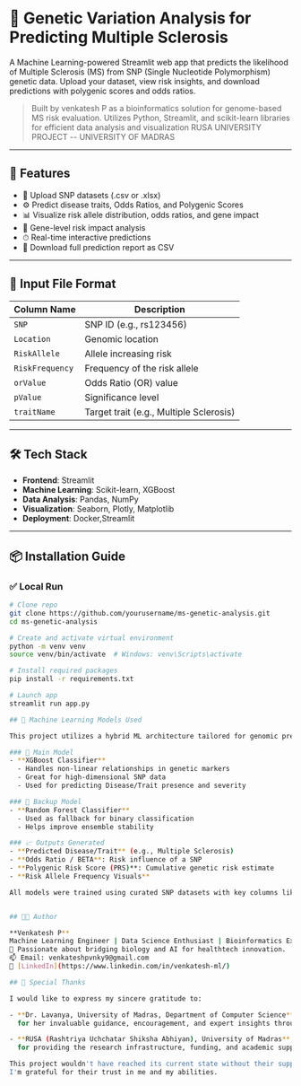 # 🧬 Genetic Variation Analysis for Predicting Multiple Sclerosis

A Machine Learning-powered Streamlit web app that predicts the likelihood of Multiple Sclerosis (MS) from SNP (Single Nucleotide Polymorphism) genetic data. Upload your dataset, view risk insights, and download predictions with polygenic scores and odds ratios.

> Built by venkatesh P as a bioinformatics solution for genome-based MS risk evaluation.
> Utilizes Python, Streamlit, and scikit-learn libraries for efficient data analysis and visualization
> RUSA UNIVERSITY PROJECT -- UNIVERSITY OF MADRAS

---

## 🚀 Features

- 📁 Upload SNP datasets (.csv or .xlsx)
- ⚙️ Predict disease traits, Odds Ratios, and Polygenic Scores
- 📊 Visualize risk allele distribution, odds ratios, and gene impact
- 🧬 Gene-level risk impact analysis
- ⏱ Real-time interactive predictions
- 💾 Download full prediction report as CSV

---

## 🔬 Input File Format

| Column Name     | Description                                      |
|-----------------|--------------------------------------------------|
| `SNP`           | SNP ID (e.g., rs123456)                          |
| `Location`      | Genomic location                                 |
| `RiskAllele`    | Allele increasing risk                           |
| `RiskFrequency` | Frequency of the risk allele                     |
| `orValue`       | Odds Ratio (OR) value                            |
| `pValue`        | Significance level                               |
| `traitName`     | Target trait (e.g., Multiple Sclerosis)          |

---

## 🛠 Tech Stack

- **Frontend**: Streamlit
- **Machine Learning**: Scikit-learn, XGBoost
- **Data Analysis**: Pandas, NumPy
- **Visualization**: Seaborn, Plotly, Matplotlib
- **Deployment**: Docker,Streamlit

---

## 📦 Installation Guide

### ✅ Local Run

```bash
# Clone repo
git clone https://github.com/yourusername/ms-genetic-analysis.git
cd ms-genetic-analysis

# Create and activate virtual environment
python -m venv venv
source venv/bin/activate  # Windows: venv\Scripts\activate

# Install required packages
pip install -r requirements.txt

# Launch app
streamlit run app.py

## 🤖 Machine Learning Models Used

This project utilizes a hybrid ML architecture tailored for genomic prediction:

### 🧠 Main Model
- **XGBoost Classifier**
  - Handles non-linear relationships in genetic markers
  - Great for high-dimensional SNP data
  - Used for predicting Disease/Trait presence and severity

### 🌲 Backup Model
- **Random Forest Classifier**
  - Used as fallback for binary classification
  - Helps improve ensemble stability

### 📈 Outputs Generated
- **Predicted Disease/Trait** (e.g., Multiple Sclerosis)
- **Odds Ratio / BETA**: Risk influence of a SNP
- **Polygenic Risk Score (PRS)**: Cumulative genetic risk estimate
- **Risk Allele Frequency Visuals**

All models were trained using curated SNP datasets with key columns like `riskAllele`, `riskFrequency`, `orValue`, `traitName`, and `pValue`.


## 👨‍💻 Author

**Venkatesh P**  
Machine Learning Engineer | Data Science Enthusiast | Bioinformatics Explorer  
🧬 Passionate about bridging biology and AI for healthtech innovation.  
📫 Email: venkateshpvnky9@gmail.com  
🔗 [LinkedIn](https://www.linkedin.com/in/venkatesh-ml/)  

## 🙏 Special Thanks

I would like to express my sincere gratitude to:

- **Dr. Lavanya, University of Madras, Department of Computer Science**,  
  for her invaluable guidance, encouragement, and expert insights throughout the project.

- **RUSA (Rashtriya Uchchatar Shiksha Abhiyan), University of Madras**,  
  for providing the research infrastructure, funding, and academic support that made this work possible.

This project wouldn't have reached its current state without their support and mentorship.
I'm grateful for their trust in me and my abilities.